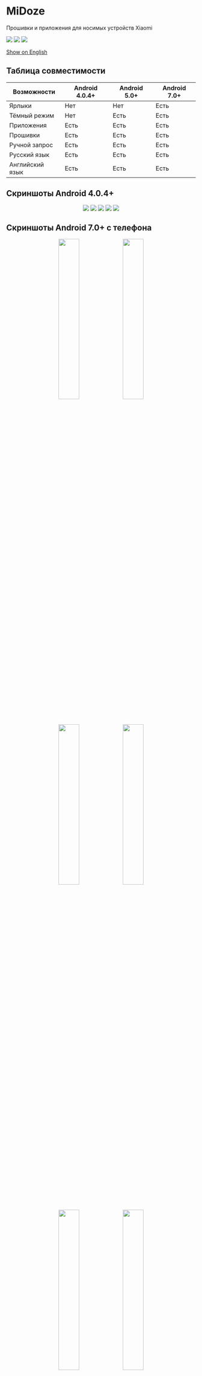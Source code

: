 # MiDoze
Прошивки и приложения для носимых устройств Xiaomi

<a href="https://github.com/Keddnyo/MiDoze/blob/master/LICENSE"><img src="https://img.shields.io/github/license/keddnyo/midoze?style=for-the-badge"></a>
<a href="https://github.com/Keddnyo/MiDoze/releases/latest"><img src="https://img.shields.io/github/v/release/keddnyo/midoze?style=for-the-badge"></a>
<a href="https://github.com/Keddnyo/MiDoze/releases"><img src="https://img.shields.io/github/downloads/keddnyo/midoze/total?style=for-the-badge"></a>

[Show on English](https://github.com/Keddnyo/MiDoze/blob/master/README.md)

## Таблица совместимости
| Возможности | Android 4.0.4+ | Android 5.0+ | Android 7.0+ |
| --- | --- | --- | --- |
| Ярлыки | Нет | Нет | Есть |
| Тёмный режим | Нет | Есть | Есть |
| Приложения | Есть | Есть | Есть |
| Прошивки | Есть | Есть | Есть |
| Ручной запрос | Есть | Есть | Есть |
| Русский язык | Есть | Есть | Есть |
| Английский язык | Есть | Есть | Есть |

## Скриншоты Android 4.0.4+
<p align="center">
  <img src="https://user-images.githubusercontent.com/65981689/183254323-17b1aa89-77be-450d-a9b1-22301de2d7d8.png">
  <img src="https://user-images.githubusercontent.com/65981689/183254324-d7bdb516-ccac-4b52-85f3-17a102234bb6.png">
  <img src="https://user-images.githubusercontent.com/65981689/183253289-39542b5a-2f9a-4b1f-be3a-fe5a237e25f0.png">
  <img src="https://user-images.githubusercontent.com/65981689/183254325-d4182db3-3ca0-4eb1-a209-f765bca1c416.png">
  <img src="https://user-images.githubusercontent.com/65981689/183254326-923830b9-dfe2-45a2-9cdb-41235ef5e7cf.png">
</p>

## Скриншоты Android 7.0+ с телефона
<p align="center">
  <img src="https://user-images.githubusercontent.com/65981689/183254448-9e3625fc-4ad5-44b1-95da-dcb221a05846.jpg" max-width="100%" width="33%">
  <img src="https://user-images.githubusercontent.com/65981689/183254449-5a7e1942-c0dd-42af-a9b8-72fe5415d8de.jpg" max-width="100%" width="33%">
  <img src="https://user-images.githubusercontent.com/65981689/183254450-2052d6e7-89d6-45a8-9ac4-8dbd494996ee.jpg" max-width="100%" width="33%">
  <img src="https://user-images.githubusercontent.com/65981689/183254454-707efd2b-9d67-41d3-b175-9d5a896b6db2.jpg" max-width="100%" width="33%">
  <img src="https://user-images.githubusercontent.com/65981689/183254751-941fe1f2-4959-468e-b493-6edd50a109fd.jpg" max-width="100%" width="33%">
  <img src="https://user-images.githubusercontent.com/65981689/183254456-5c854530-070d-44de-aa61-046797dcaa8b.jpg" max-width="100%" width="33%">
  <img src="https://user-images.githubusercontent.com/65981689/183253781-6de23b10-babe-4767-8061-d626641d5045.jpg" max-width="100%" width="33%">
  <img src="https://user-images.githubusercontent.com/65981689/183253775-81ac558b-9b3f-41f0-8434-076d26dab0b4.jpg" max-width="100%" width="33%">
  <img src="https://user-images.githubusercontent.com/65981689/183254452-73656fca-4dcc-4752-bd38-df87581bf01e.jpg" max-width="100%" width="33%">
  <img src="https://user-images.githubusercontent.com/65981689/183253776-c5800c4b-31e5-4274-9aea-4b4df01161ed.jpg" max-width="100%" width="33%">
  <img src="https://user-images.githubusercontent.com/65981689/183254453-11ca9f19-c68d-416a-bb2a-0fb22ba95a8c.jpg" max-width="100%" width="33%">
  <img src="https://user-images.githubusercontent.com/65981689/183254446-15a13dc1-542d-4709-bfe3-d7ef4658a059.jpg" max-width="100%" width="33%">
</p>

## Скриншоты Android 5.0+ с планшета
<p align="center">
  <img src="https://user-images.githubusercontent.com/65981689/183254692-37158b1a-b291-483b-9b50-b7c503c92150.png" max-width="100%" width="85%">
  <img src="https://user-images.githubusercontent.com/65981689/183254095-2faed16f-bd41-4364-8f4d-6300fce006e0.png" max-width="100%" width="85%">
  <img src="https://user-images.githubusercontent.com/65981689/183254695-f56f18a8-255c-403d-affd-fe6d00fc75db.png" max-width="100%" width="85%">
  <img src="https://user-images.githubusercontent.com/65981689/183254696-c7759c0e-12c2-47bb-9305-0e3bd407c0a3.png" max-width="100%" width="85%">
  <img src="https://user-images.githubusercontent.com/65981689/183254697-6c72b305-cab4-4fd9-b433-1adf0ce0830c.png" max-width="100%" width="85%">
</p>

## Требования
* Доступ к хранилищу
* Доступ к сети
